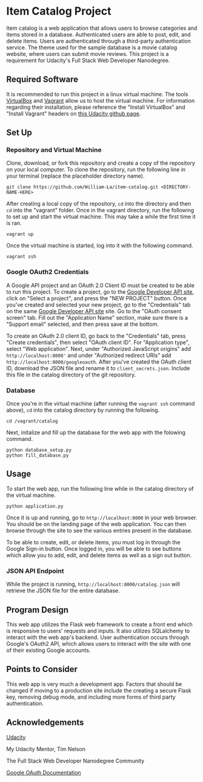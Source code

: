 # Item Catalog Project

Item catalog is a web application that allows users to browse categories and items stored in a database. Authenticated users are able to post, edit, and delete items. Users are authenticated through a third-party authentication service. The theme used for the sample database is a movie catalog website, where users can submit movie reviews. This project is a requirement for Udacity's Full Stack Web Developer Nanodegree.


Required Software
-----------------

It is recommended to run this project in a linux virtual machine. The tools [VirtualBox](https://www.virtualbox.org/wiki/Download_Old_Builds_5_1) and [Vagrant](https://www.vagrantup.com/) allow us to host the virtual machine. For information regarding their installation, please reference the "Install VirtualBox" and "Install Vagrant" headers on [this Udacity github page](https://github.com/udacity/fullstack-nanodegree-vm). 


Set Up
------
### Repository and Virtual Machine
Clone, download, or fork this repository and create a copy of the repository on your local computer. To clone the repository, run the following line in your terminal (replace the placeholder directory name).

```terminal
git clone https://github.com/William-La/item-catalog.git <DIRECTORY-NAME-HERE>
```

After creating a local copy of the repository, `cd` into the directory and then `cd` into the "vagrant" folder. Once in the vagrant directory, run the following to set up and start the virtual machine. This may take a while the first time it is ran.

```terminal
vagrant up
```

Once the virtual machine is started, log into it with the following command.

```terminal
vagrant ssh
```

### Google OAuth2 Credentials
A Google API project and an OAuth 2.0 Client ID must be created to be able to run this project. To create a project, go to the [Google Developer API site](http://console.developers.google.com), click on "Select a project", and press the "NEW PROJECT" button. Once you've created and selected your new project, go to the "Credentials" tab on the same [Google Developer API site](http://console.developers.google.com) site. Go to the "OAuth consent screen" tab. Fill out the "Application Name" section, make sure there is a "Support email" selected, and then press save at the bottom. 

To create an OAuth 2.0 client ID, go back to the "Credentials" tab, press "Create credentials", then select "OAuth client ID". For "Application type", select "Web application". Next, under "Authorized JavaScript origins" add `http://localhost:8000'` and under "Authorized redirect URIs" add `http://localhost:8000/googleoauth`. After you've created the OAuth client ID, download the JSON file and rename it to `client_secrets.json`. Include this file in the catalog directory of the git repository.

### Database
Once you're in the virtual machine (after running the `vagrant ssh` command above), `cd` into the catalog directory by running the following.

```terminal
cd /vagrant/catalog
```

Next, initalize and fill up the database for the web app with the folowing command.

```terminal
python database_setup.py
python fill_database.py
```


Usage
-----

To start the web app, run the following line while in the catalog directory of the virtual machine.

```terminal
python application.py
```

Once it is up and running, go to `http://localhost:8000` in your web browser. You should be on the landing page of the web application. You can then browse through the site to see the various entries present in the database.

To be able to create, edit, or delete items, you must log in through the Google Sign-in button. Once logged in, you will be able to see buttons which allow you to add, edit, and delete items as well as a sign out button. 

### JSON API Endpoint

While the project is running, `http://localhost:8000/catalog.json` will retrieve the JSON file for the entire database.


Program Design
--------------

This web app utilizes the Flask web framework to create a front end which is responsive to users' requests and inputs. It also utilizes SQLalchemy to interact with the web app's backend. User authentication occurs through Google's OAuth2 API, which allows users to interact with the site with one of their existing Google accounts. 


Points to Consider
------------------

This web app is very much a development app. Factors that should be changed if moving to a production site include the creating a secure Flask key, removing debug mode, and including more forms of third party authentication.


Acknowledgements
----------------
[Udacity](https://www.udacity.com/)

My Udacity Mentor, Tim Nelson

The Full Stack Web Developer Nanodegree Community

[Google OAuth Documentation](https://developers.google.com/identity/sign-in/web/sign-in)
